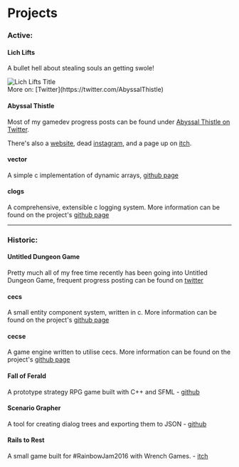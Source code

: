 # Projects

### Active:

#### Lich Lifts
A bullet hell about stealing souls an getting swole!
<div class="project">
    <img
        alt="Lich Lifts Title"
        src="/assets/lich_lifts_title_slice.png"
        srcset="/assets/lich_lifts_title_slice.png"
    />
</div>
More on: [Twitter](https://twitter.com/AbyssalThistle)

#### Abyssal Thistle
Most of my gamedev progress posts can be found under
[Abyssal Thistle on Twitter](https://twitter.com/AbyssalThistle).

There's also a [website](https://AbyssalThistle.com),
dead [instagram](https://instagram.com/AbssalThistle), and a page up on
[itch](https://abyssalthistle.itch.io).

#### vector
A simple c implementation of dynamic arrays,
[github page](https://github.com/MatthewOwens/vector)

#### clogs
A comprehensive, extensible c logging system. More information can be found
on the project's [github page](https://github.com/MatthewOwens/clogs)


---


### Historic:
#### Untitled Dungeon Game
Pretty much all of my free time recently has been going into Untitled Dungeon
Game, frequent progress posting can be found on
[twitter](https://twitter.com/AbyssalThistle)

#### cecs
A small entity component system, written in c. More information can be found
on the project's [github page](https://github.com/MatthewOwens/cecs)

#### cecse
A game engine written to utilise cecs. More information can be found
on the project's [github page](https://github.com/MatthewOwens/cecs)

#### Fall of Ferald
A prototype strategy RPG game built with C++ and SFML -
[github](https://github.com/MatthewOwens/Fall_Of_Ferald)

#### Scenario Grapher
A tool for creating dialog trees and exporting them to JSON - 
[github](https://github.com/MatthewOwens/ScenarioGrapher)

#### Rails to Rest
A small game built for #RainbowJam2016 with Wrench Games. -
[itch](https://wrenchgames.itch.io/rails-to-rest)
